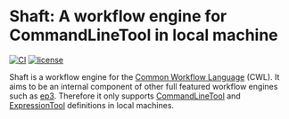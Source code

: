 # Shaft: A workflow engine for CommandLineTool in local machine
[![CI](https://github.com/tom-tan/shaft/actions/workflows/ci.yml/badge.svg)](https://github.com/tom-tan/shaft/actions/workflows/ci.yml)
[![license](https://badgen.net/github/license/tom-tan/shaft)](https://github.com/tom-tan/shaft/blob/main/LICENSE)

Shaft is a workflow engine for the [Common Workflow Language](https://www.commonwl.org/) (CWL).
It aims to be an internal component of other full featured workflow engines such as [ep3](https://github.com/tom-tan/ep3). Therefore it only supports [CommandLineTool](https://www.commonwl.org/v1.2/CommandLineTool.html) and [ExpressionTool](https://www.commonwl.org/v1.2/Workflow.html#ExpressionTool) definitions in local machines.
